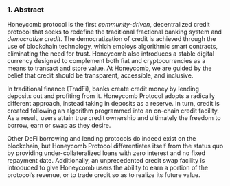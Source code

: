 ### 1. Abstract 
Honeycomb protocol is the first _community-driven_, decentralized credit protocol that seeks to redefine the traditional fractional banking system and _democratize credit_. The democratization of credit is achieved through the use of blockchain technology, which employs algorithmic smart contracts, eliminating the need for trust. Honeycomb also introduces a stable digital currency designed to complement both fiat and cryptocurrencies as a means to transact and store value. At Honeycomb, we are guided by the belief that credit should be transparent, accessible, and inclusive. 

In traditional finance (TradFi), banks create credit money by lending deposits out and profiting from it. Honeycomb Protocol adopts a radically different approach, instead taking in deposits as a reserve. In turn, credit is created following an algorithm programmed into an on-chain credit facility. As a result, users attain true credit ownership and ultimately the freedom to borrow, earn or swap as they desire. 

Other DeFi borrowing and lending protocols do indeed exist on the blockchain, but Honeycomb Protocol differentiates itself from the status quo by providing under-collateralized loans with zero interest and no fixed repayment date. Additionally, an unprecedented credit swap facility is introduced to give Honeycomb users the ability to earn a portion of the protocol’s revenue, or to trade credit so as to realize its future value.
